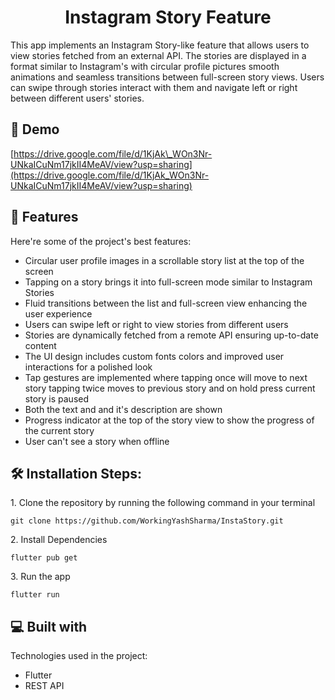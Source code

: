 <h1 align="center" id="title">Instagram Story Feature</h1>

<p id="description">This app implements an Instagram Story-like feature that allows users to view stories fetched from an external API. The stories are displayed in a format similar to Instagram's with circular profile pictures smooth animations and seamless transitions between full-screen story views. Users can swipe through stories interact with them and navigate left or right between different users' stories.</p>

<h2>🚀 Demo</h2>

[https://drive.google.com/file/d/1KjAk\_WOn3Nr-UNkaICuNm17jkII4MeAV/view?usp=sharing](https://drive.google.com/file/d/1KjAk_WOn3Nr-UNkaICuNm17jkII4MeAV/view?usp=sharing)

  
  
<h2>🧐 Features</h2>

Here're some of the project's best features:

*   Circular user profile images in a scrollable story list at the top of the screen
*   Tapping on a story brings it into full-screen mode similar to Instagram Stories
*   Fluid transitions between the list and full-screen view enhancing the user experience
*   Users can swipe left or right to view stories from different users
*   Stories are dynamically fetched from a remote API ensuring up-to-date content
*   The UI design includes custom fonts colors and improved user interactions for a polished look
*   Tap gestures are implemented where tapping once will move to next story tapping twice moves to previous story and on hold press current story is paused
*   Both the text and and it's description are shown
*   Progress indicator at the top of the story view to show the progress of the current story
*   User can't see a story when offline

<h2>🛠️ Installation Steps:</h2>

<p>1. Clone the repository by running the following command in your terminal</p>

```
git clone https://github.com/WorkingYashSharma/InstaStory.git
```

<p>2. Install Dependencies</p>

```
flutter pub get
```

<p>3. Run the app</p>

```
flutter run
```

  
  
<h2>💻 Built with</h2>

Technologies used in the project:

*   Flutter
*   REST API
